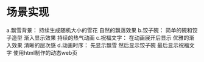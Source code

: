 # 场景实现
a.飘雪背景：
      持续生成随机大小的雪花
      自然的飘落效果
b.饺子碗：
      简单的碗和饺子造型
      渐入显示效果
      持续的热气动画
c.祝福文字：
      在动画展开后显示
      优雅的渐入效果
      清晰的层次感
d.动画时序：
      先显示飘雪
      然后显示饺子碗
      最后显示祝福文字
使用html制作的动态web页
